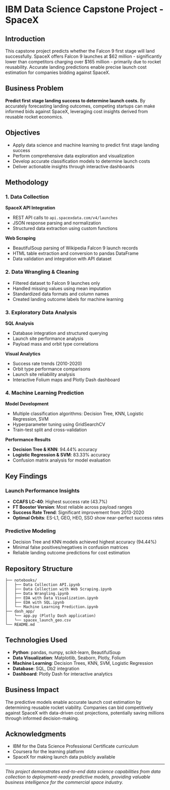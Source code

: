 # IBM Data Science Capstone Project - SpaceX

## Introduction
This capstone project predicts whether the Falcon 9 first stage will land successfully. SpaceX offers Falcon 9 launches at $62 million - significantly lower than competitors charging over $165 million - primarily due to rocket reusability. Accurate landing predictions enable precise launch cost estimation for companies bidding against SpaceX.

## Business Problem
**Predict first stage landing success to determine launch costs.** By accurately forecasting landing outcomes, competing startups can make informed bids against SpaceX, leveraging cost insights derived from reusable rocket economics.

## Objectives
- Apply data science and machine learning to predict first stage landing success
- Perform comprehensive data exploration and visualization
- Develop accurate classification models to determine launch costs
- Deliver actionable insights through interactive dashboards

## Methodology

### 1. Data Collection
**SpaceX API Integration**
- REST API calls to `api.spacexdata.com/v4/launches`
- JSON response parsing and normalization
- Structured data extraction using custom functions

**Web Scraping**
- BeautifulSoup parsing of Wikipedia Falcon 9 launch records
- HTML table extraction and conversion to pandas DataFrame
- Data validation and integration with API dataset

### 2. Data Wrangling & Cleaning
- Filtered dataset to Falcon 9 launches only
- Handled missing values using mean imputation
- Standardized data formats and column names
- Created landing outcome labels for machine learning

### 3. Exploratory Data Analysis
**SQL Analysis**
- Database integration and structured querying
- Launch site performance analysis
- Payload mass and orbit type correlations

**Visual Analytics**
- Success rate trends (2010-2020)
- Orbit type performance comparisons
- Launch site reliability analysis
- Interactive Folium maps and Plotly Dash dashboard

### 4. Machine Learning Prediction
**Model Development**
- Multiple classification algorithms: Decision Tree, KNN, Logistic Regression, SVM
- Hyperparameter tuning using GridSearchCV
- Train-test split and cross-validation

**Performance Results**
- **Decision Tree & KNN**: 94.44% accuracy
- **Logistic Regression & SVM**: 83.33% accuracy
- Confusion matrix analysis for model evaluation

## Key Findings

### Launch Performance Insights
- **CCAFS LC-40**: Highest success rate (43.7%)
- **FT Booster Version**: Most reliable across payload ranges
- **Success Rate Trend**: Significant improvement from 2013-2020
- **Optimal Orbits**: ES-L1, GEO, HEO, SSO show near-perfect success rates

### Predictive Modeling
- Decision Tree and KNN models achieved highest accuracy (94.44%)
- Minimal false positives/negatives in confusion matrices
- Reliable landing outcome predictions for cost estimation

## Repository Structure
```
├── notebooks/
│   ├── Data Collection API.ipynb
│   ├── Data Collection with Web Scraping.ipynb
│   ├── Data Wrangling.ipynb
│   ├── EDA with Data Visualization.ipynb
│   ├── EDA with SQL.ipynb
│   └── Machine Learning Prediction.ipynb
├── dash_app/
│   └── app.py (Plotly Dash application)
│   └── spacex_launch_geo.csv
└── README.md
```

## Technologies Used
- **Python**: pandas, numpy, scikit-learn, BeautifulSoup
- **Data Visualization**: Matplotlib, Seaborn, Plotly, Folium
- **Machine Learning**: Decision Trees, KNN, SVM, Logistic Regression
- **Database**: SQL, Db2 integration
- **Dashboard**: Plotly Dash for interactive analytics

## Business Impact
The predictive models enable accurate launch cost estimation by determining reusable rocket viability. Companies can bid competitively against SpaceX with data-driven cost projections, potentially saving millions through informed decision-making.

## Acknowledgments
- IBM for the Data Science Professional Certificate curriculum
- Coursera for the learning platform
- SpaceX for making launch data publicly available

---

*This project demonstrates end-to-end data science capabilities from data collection to deployment-ready predictive models, providing valuable business intelligence for the commercial space industry.*
